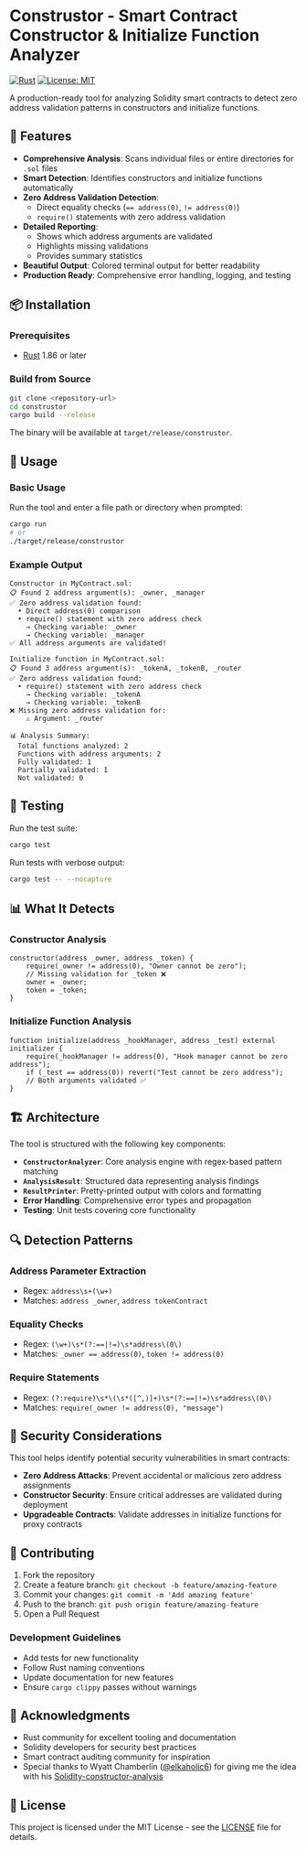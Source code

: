 # Construstor - Smart Contract Constructor & Initialize Function Analyzer

[![Rust](https://img.shields.io/badge/rust-1.86+-orange.svg)](https://www.rust-lang.org)
[![License: MIT](https://img.shields.io/badge/License-MIT-blue.svg)](LICENSE)

A production-ready tool for analyzing Solidity smart contracts to detect zero address validation patterns in constructors and initialize functions.

## 🚀 Features

- **Comprehensive Analysis**: Scans individual files or entire directories for `.sol` files
- **Smart Detection**: Identifies constructors and initialize functions automatically
- **Zero Address Validation Detection**:
  - Direct equality checks (`== address(0)`, `!= address(0)`)
  - `require()` statements with zero address validation
- **Detailed Reporting**:
  - Shows which address arguments are validated
  - Highlights missing validations
  - Provides summary statistics
- **Beautiful Output**: Colored terminal output for better readability
- **Production Ready**: Comprehensive error handling, logging, and testing

## 📦 Installation

### Prerequisites

- [Rust](https://rustup.rs/) 1.86 or later

### Build from Source

```bash
git clone <repository-url>
cd construstor
cargo build --release
```

The binary will be available at `target/release/construstor`.

## 🔧 Usage

### Basic Usage

Run the tool and enter a file path or directory when prompted:

```bash
cargo run
# or
./target/release/construstor
```

### Example Output

```
Constructor in MyContract.sol:
📋 Found 2 address argument(s): _owner, _manager
✅ Zero address validation found:
  • Direct address(0) comparison
  • require() statement with zero address check
    → Checking variable: _owner
    → Checking variable: _manager
✅ All address arguments are validated!

Initialize function in MyContract.sol:
📋 Found 3 address argument(s): _tokenA, _tokenB, _router
✅ Zero address validation found:
  • require() statement with zero address check
    → Checking variable: _tokenA
    → Checking variable: _tokenB
❌ Missing zero address validation for:
    ⚠️ Argument: _router

📊 Analysis Summary:
  Total functions analyzed: 2
  Functions with address arguments: 2
  Fully validated: 1
  Partially validated: 1
  Not validated: 0
```

## 🧪 Testing

Run the test suite:

```bash
cargo test
```

Run tests with verbose output:

```bash
cargo test -- --nocapture
```

## 📊 What It Detects

### Constructor Analysis

```solidity
constructor(address _owner, address _token) {
    require(_owner != address(0), "Owner cannot be zero");
    // Missing validation for _token ❌
    owner = _owner;
    token = _token;
}
```

### Initialize Function Analysis

```solidity
function initialize(address _hookManager, address _test) external initializer {
    require(_hookManager != address(0), "Hook manager cannot be zero address");
    if (_test == address(0)) revert("Test cannot be zero address");
    // Both arguments validated ✅
}
```

## 🏗️ Architecture

The tool is structured with the following key components:

- **`ConstructorAnalyzer`**: Core analysis engine with regex-based pattern matching
- **`AnalysisResult`**: Structured data representing analysis findings
- **`ResultPrinter`**: Pretty-printed output with colors and formatting
- **Error Handling**: Comprehensive error types and propagation
- **Testing**: Unit tests covering core functionality

## 🔍 Detection Patterns

### Address Parameter Extraction

- Regex: `address\s+(\w+)`
- Matches: `address _owner`, `address tokenContract`

### Equality Checks

- Regex: `(\w+)\s*(?:==|!=)\s*address\(0\)`
- Matches: `_owner == address(0)`, `token != address(0)`

### Require Statements

- Regex: `(?:require)\s*\(\s*([^,)]+)\s*(?:==|!=)\s*address\(0\)`
- Matches: `require(_owner != address(0), "message")`

## 🚨 Security Considerations

This tool helps identify potential security vulnerabilities in smart contracts:

- **Zero Address Attacks**: Prevent accidental or malicious zero address assignments
- **Constructor Security**: Ensure critical addresses are validated during deployment
- **Upgradeable Contracts**: Validate addresses in initialize functions for proxy contracts

## 🤝 Contributing

1. Fork the repository
2. Create a feature branch: `git checkout -b feature/amazing-feature`
3. Commit your changes: `git commit -m 'Add amazing feature'`
4. Push to the branch: `git push origin feature/amazing-feature`
5. Open a Pull Request

### Development Guidelines

- Add tests for new functionality
- Follow Rust naming conventions
- Update documentation for new features
- Ensure `cargo clippy` passes without warnings

## 🙏 Acknowledgments

- Rust community for excellent tooling and documentation
- Solidity developers for security best practices
- Smart contract auditing community for inspiration
- Special thanks to Wyatt Chamberlin ([@elkaholic6](https://github.com/elkaholic6)) for giving me the idea with his [Solidity-constructor-analysis](https://github.com/elkaholic6/Solidity-constructor-analysis)

## 📄 License

This project is licensed under the MIT License - see the [LICENSE](LICENSE) file for details.
